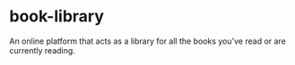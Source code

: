 # book-library
An online platform that acts as a library for all the books you've read or are currently reading. 
